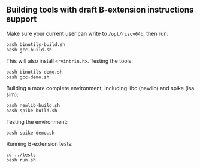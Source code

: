 ## Building tools with draft B-extension instructions support

Make sure your current user can write to `/opt/riscv64b`, then run:

```
bash binutils-build.sh
bash gcc-build.sh
```

This will also install `<rvintrin.h>`. Testing the tools:

```
bash binutils-demo.sh
bash gcc-demo.sh
```

Building a more complete environment, including libc (newlib) and spike (isa sim):

```
bash newlib-build.sh
bash spike-build.sh
```

Testing the environment:

```
bash spike-demo.sh
```

Running B-extension tests:

```
cd ../tests
bash run.sh
```
